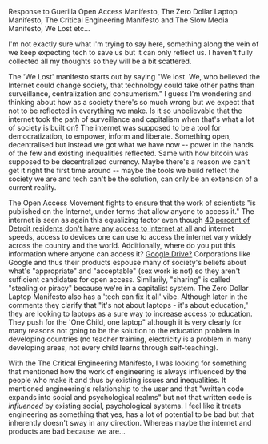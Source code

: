
Response to Guerilla Open Access Manifesto, The Zero Dollar Laptop Manifesto, The Critical Engineering Manifesto and
The Slow Media Manifesto, We Lost etc...

I'm not exactly sure what I'm trying to say here, something along the vein of we keep expecting tech to save us
but it can only reflect us. I haven't fully collected all my thoughts so they will be a bit scattered. 

The 'We Lost' manifesto starts out by saying "We lost. We, who believed the Internet could change society, that 
technology could take other paths than surveillance, centralization and consumerism." I guess I'm wondering and 
thinking about how as a society there's so much wrong but we expect that not to be reflected in everything we make. 
Is it so unbelievable that the internet took the path of surveillance and capitalism when that's what a lot of society 
is built on? The internet was supposed to be a tool for democratization, to empower, inform and liberate. Something open,
decentralised but instead we got what we have now -- power in the hands of the few and existing inequalities reflected.
Same with how bitcoin was supposed to be decentralized currency. Maybe there's a reason we can't get it right the first 
time around -- maybe the tools we build reflect the society we are and tech can't be the solution, can only be an
extension of a current reality. 

The Open Access Movement fights to ensure that the work of scientists  "is published on the Internet, under terms
that allow anyone to access it." The internet is seen as again this equalizing factor even though [40 percent of Detroit
residents don't have any access to internet at all](https://motherboard.vice.com/en_us/article/kz3xyz/detroit-mesh-network) 
and internet speeds, access to devices one can use to access the internet vary widely across the country and the world.
Additionally, where do you put this information where anyone can access it? [Google Drive?](https://motherboard.vice.com/en_us/article/9kgwnp/porn-on-google-drive-error
) Corporations like Google and thus their products espouse many of society's beliefs about what's "appropriate" and "acceptable" 
(sex work is not) so they aren't sufficient candidates for open access. Similarily, "sharing" is called "stealing or piracy" 
because we're in a capitalist system. The Zero Dollar Laptop Manifesto also has a 'tech can fix it all' vibe. Although later in the comments they clarify that 
"it's not about laptops - it's about education," they are looking to laptops as a sure way to increase access to education. 
They push for the 'One Child, one laptop" although it is very clearly for many reasons not going to be the solution to the 
education problem in developing countries (no teacher training, electricity is a problem in many developing areas, not every 
child learns through self-teaching). 

With the The Critical Engineering Manifesto, I was looking for something that mentioned
how the work of engineering is always influenced by the people who make it and thus by existing issues and 
inequalities. It mentioned engineering's relationship to the user and that "written code expands into social and 
psychological realms" but not that written code is _influenced_ by existing social, psychological systems. I feel like 
it treats engineering as something that yes, has a lot of potential to be bad but that inherently doesn't sway in any 
direction. Whereas maybe the internet and products are bad because we are...


